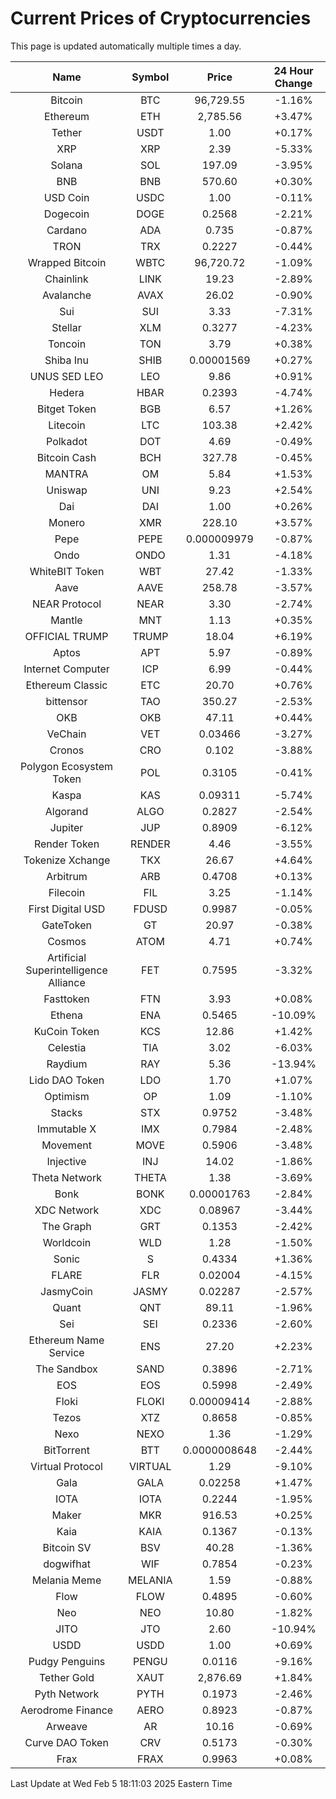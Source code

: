 # Current Prices of Cryptocurrencies
This page is updated automatically multiple times a day.

| Name | Symbol | Price | 24 Hour Change |
| :---: |:---:| :---: | :---: |
| Bitcoin | BTC | 96,729.55 | -1.16% |
| Ethereum | ETH | 2,785.56 | +3.47% |
| Tether | USDT | 1.00 | +0.17% |
| XRP | XRP | 2.39 | -5.33% |
| Solana | SOL | 197.09 | -3.95% |
| BNB | BNB | 570.60 | +0.30% |
| USD Coin | USDC | 1.00 | -0.11% |
| Dogecoin | DOGE | 0.2568 | -2.21% |
| Cardano | ADA | 0.735 | -0.87% |
| TRON | TRX | 0.2227 | -0.44% |
| Wrapped Bitcoin | WBTC | 96,720.72 | -1.09% |
| Chainlink | LINK | 19.23 | -2.89% |
| Avalanche | AVAX | 26.02 | -0.90% |
| Sui | SUI | 3.33 | -7.31% |
| Stellar | XLM | 0.3277 | -4.23% |
| Toncoin | TON | 3.79 | +0.38% |
| Shiba Inu | SHIB | 0.00001569 | +0.27% |
| UNUS SED LEO | LEO | 9.86 | +0.91% |
| Hedera | HBAR | 0.2393 | -4.74% |
| Bitget Token | BGB | 6.57 | +1.26% |
| Litecoin | LTC | 103.38 | +2.42% |
| Polkadot | DOT | 4.69 | -0.49% |
| Bitcoin Cash | BCH | 327.78 | -0.45% |
| MANTRA | OM | 5.84 | +1.53% |
| Uniswap | UNI | 9.23 | +2.54% |
| Dai | DAI | 1.00 | +0.26% |
| Monero | XMR | 228.10 | +3.57% |
| Pepe | PEPE | 0.000009979 | -0.87% |
| Ondo | ONDO | 1.31 | -4.18% |
| WhiteBIT Token | WBT | 27.42 | -1.33% |
| Aave | AAVE | 258.78 | -3.57% |
| NEAR Protocol | NEAR | 3.30 | -2.74% |
| Mantle | MNT | 1.13 | +0.35% |
| OFFICIAL TRUMP | TRUMP | 18.04 | +6.19% |
| Aptos | APT | 5.97 | -0.89% |
| Internet Computer | ICP | 6.99 | -0.44% |
| Ethereum Classic | ETC | 20.70 | +0.76% |
| bittensor | TAO | 350.27 | -2.53% |
| OKB | OKB | 47.11 | +0.44% |
| VeChain | VET | 0.03466 | -3.27% |
| Cronos | CRO | 0.102 | -3.88% |
| Polygon Ecosystem Token | POL | 0.3105 | -0.41% |
| Kaspa | KAS | 0.09311 | -5.74% |
| Algorand | ALGO | 0.2827 | -2.54% |
| Jupiter | JUP | 0.8909 | -6.12% |
| Render Token | RENDER | 4.46 | -3.55% |
| Tokenize Xchange | TKX | 26.67 | +4.64% |
| Arbitrum | ARB | 0.4708 | +0.13% |
| Filecoin | FIL | 3.25 | -1.14% |
| First Digital USD | FDUSD | 0.9987 | -0.05% |
| GateToken | GT | 20.97 | -0.38% |
| Cosmos | ATOM | 4.71 | +0.74% |
| Artificial Superintelligence Alliance | FET | 0.7595 | -3.32% |
| Fasttoken | FTN | 3.93 | +0.08% |
| Ethena | ENA | 0.5465 | -10.09% |
| KuCoin Token | KCS | 12.86 | +1.42% |
| Celestia | TIA | 3.02 | -6.03% |
| Raydium | RAY | 5.36 | -13.94% |
| Lido DAO Token | LDO | 1.70 | +1.07% |
| Optimism | OP | 1.09 | -1.10% |
| Stacks | STX | 0.9752 | -3.48% |
| Immutable X | IMX | 0.7984 | -2.48% |
| Movement | MOVE | 0.5906 | -3.48% |
| Injective | INJ | 14.02 | -1.86% |
| Theta Network | THETA | 1.38 | -3.69% |
| Bonk | BONK | 0.00001763 | -2.84% |
| XDC Network | XDC | 0.08967 | -3.44% |
| The Graph | GRT | 0.1353 | -2.42% |
| Worldcoin | WLD | 1.28 | -1.50% |
| Sonic | S | 0.4334 | +1.36% |
| FLARE | FLR | 0.02004 | -4.15% |
| JasmyCoin | JASMY | 0.02287 | -2.57% |
| Quant | QNT | 89.11 | -1.96% |
| Sei | SEI | 0.2336 | -2.60% |
| Ethereum Name Service | ENS | 27.20 | +2.23% |
| The Sandbox | SAND | 0.3896 | -2.71% |
| EOS | EOS | 0.5998 | -2.49% |
| Floki | FLOKI | 0.00009414 | -2.88% |
| Tezos | XTZ | 0.8658 | -0.85% |
| Nexo | NEXO | 1.36 | -1.29% |
| BitTorrent | BTT | 0.0000008648 | -2.44% |
| Virtual Protocol | VIRTUAL | 1.29 | -9.10% |
| Gala | GALA | 0.02258 | +1.47% |
| IOTA | IOTA | 0.2244 | -1.95% |
| Maker | MKR | 916.53 | +0.25% |
| Kaia | KAIA | 0.1367 | -0.13% |
| Bitcoin SV | BSV | 40.28 | -1.36% |
| dogwifhat | WIF | 0.7854 | -0.23% |
| Melania Meme | MELANIA | 1.59 | -0.88% |
| Flow | FLOW | 0.4895 | -0.60% |
| Neo | NEO | 10.80 | -1.82% |
| JITO | JTO | 2.60 | -10.94% |
| USDD | USDD | 1.00 | +0.69% |
| Pudgy Penguins | PENGU | 0.0116 | -9.16% |
| Tether Gold | XAUT | 2,876.69 | +1.84% |
| Pyth Network | PYTH | 0.1973 | -2.46% |
| Aerodrome Finance | AERO | 0.8923 | -0.87% |
| Arweave | AR | 10.16 | -0.69% |
| Curve DAO Token | CRV | 0.5173 | -0.30% |
| Frax | FRAX | 0.9963 | +0.08% |

Last Update at Wed Feb  5 18:11:03 2025 Eastern Time
